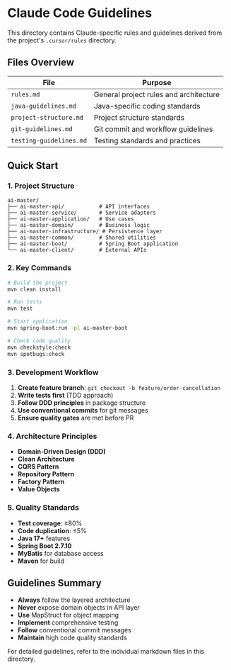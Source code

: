 # Claude Code Guidelines

This directory contains Claude-specific rules and guidelines derived from the project's `.cursor/rules` directory.

## Files Overview

| File | Purpose |
|------|---------|
| `rules.md` | General project rules and architecture |
| `java-guidelines.md` | Java-specific coding standards |
| `project-structure.md` | Project structure standards |
| `git-guidelines.md` | Git commit and workflow guidelines |
| `testing-guidelines.md` | Testing standards and practices |

## Quick Start

### 1. Project Structure
```
ai-master/
├── ai-master-api/           # API interfaces
├── ai-master-service/       # Service adapters
├── ai-master-application/   # Use cases
├── ai-master-domain/        # Business logic
├── ai-master-infrastructure/ # Persistence layer
├── ai-master-common/        # Shared utilities
├── ai-master-boot/          # Spring Boot application
└── ai-master-client/        # External APIs
```

### 2. Key Commands
```bash
# Build the project
mvn clean install

# Run tests
mvn test

# Start application
mvn spring-boot:run -pl ai-master-boot

# Check code quality
mvn checkstyle:check
mvn spotbugs:check
```

### 3. Development Workflow
1. **Create feature branch**: `git checkout -b feature/order-cancellation`
2. **Write tests first** (TDD approach)
3. **Follow DDD principles** in package structure
4. **Use conventional commits** for git messages
5. **Ensure quality gates** are met before PR

### 4. Architecture Principles
- **Domain-Driven Design (DDD)**
- **Clean Architecture**
- **CQRS Pattern**
- **Repository Pattern**
- **Factory Pattern**
- **Value Objects**

### 5. Quality Standards
- **Test coverage**: ≥80%
- **Code duplication**: ≤5%
- **Java 17+** features
- **Spring Boot 2.7.10**
- **MyBatis** for database access
- **Maven** for build

## Guidelines Summary

- **Always** follow the layered architecture
- **Never** expose domain objects in API layer
- **Use** MapStruct for object mapping
- **Implement** comprehensive testing
- **Follow** conventional commit messages
- **Maintain** high code quality standards

For detailed guidelines, refer to the individual markdown files in this directory.